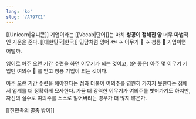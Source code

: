 ```yaml
---
lang: 'ko'
slug: '/A797C1'
---
```


[[Unicorn|유니콘]] 기업이라는 [[Vocab|단어]]는 마치 **성공이 정해진 양** 너무 **마법**적인 기운을 준다. [[대한민국|한국]] 민담처럼 잉어 🐟 → 이무기 🐍 → 청룡 🐉 기업이면 어떨까.

잉어로 아주 오랜 기간 수련을 하면 이무기가 되는 것이고, (운 좋은) 아주 몇 이무기 기업만 여의주 🔮 를 받고 청룡 기업이 되는 것이다.

아주 오랜 기간 수련을 해야한다는 점과 더불어 여의주를 영원히 가지지 못한다는 점에서 업계를 더 정확하게 묘사한다. 가끔 더 강력한 이무기가 여의주를 뺏어가기도 하지만, 자신의 실수로 여의주를 스스로 잃어버리는 경우가 더 많지 않은가.

[[한민족의 멸종 방어]]
